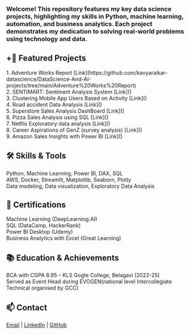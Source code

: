 <h3>Welcome! This repository features my key data science projects, highlighting my skills in Python, machine learning, automation, and business analytics. Each project demonstrates my dedication to solving real-world problems using technology and data.</h3>

<h2><b> +🚀 Featured Projects</b></h2>
1. Adventure Works Report [Link](https://github.com/kavyaraikar-datascience/DataScience-And-AI-projects/tree/main/Adventure%20Works%20Report)<br>
2. SENTIMART: Sentiment Analysis System [Link]()<br>
3. Clustering Mobile App Users Based on Activity [Link]()<br>
4. Road accident Data Analysis [Link]()<br>
5. Superstore Sales Analysis DashBoard [Link]()<br>
6. Pizza Sales Analysis using SQL [Link]()<br>
7. Netflix Exploratory data analysis [Link]()<br>
8. Career Aspirations of GenZ (survey analysis) [Link]()<br>
9. Amazon Sales Insights with Power BI [Link]()<br>
    
<h2><b>🛠️ Skills & Tools</b></h2>

Python, Machine Learning, Power BI, DAX, SQL<br>
AWS, Docker, Streamlit, Matplotlib, Seaborn, Plotly<br>
Data modeling, Data visualization, Exploratory Data Analysis<br>

<h2><b>🏅 Certifications</b></h2>

Machine Learning (DeepLearning.AI)<br>
SQL (DataCamp, HackerRank)<br>
Power BI Desktop (Udemy)<br>
Business Analytics with Excel (Great Learning)<br>

<h2><b>📚 Education & Achievements</b></h2>

BCA with CGPA 8.95 – KLS Gogte College, Belagavi (2022-25)<br>
Served as Event Head during EVOGEN(national level Intercollegiate Technical organised by GCC)<br>

<h2><b></b>📫 Contact</b></h2>

[Email](kavyaraikarv@gmail.com) | [LinkedIn](www.linkedin.com/in/kavyaraikar) | [GitHub](github.com/kavyaraikarv)
